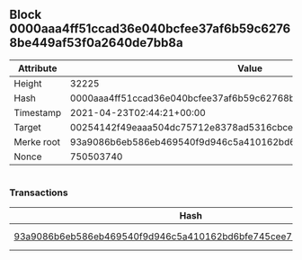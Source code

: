 ## Block 0000aaa4ff51ccad36e040bcfee37af6b59c62768be449af53f0a2640de7bb8a

Attribute | Value
--- | ---
Height | 32225
Hash | 0000aaa4ff51ccad36e040bcfee37af6b59c62768be449af53f0a2640de7bb8a
Timestamp | 2021-04-23T02:44:21+00:00
Target | 00254142f49eaaa504dc75712e8378ad5316cbcead634704b3734b6271167cc4
Merke root | 93a9086b6eb586eb469540f9d946c5a410162bd6bfe745cee78bdbac2bbb751f
Nonce | 750503740

```

```

### Transactions

Hash | Amount
--- | ---
[93a9086b6eb586eb469540f9d946c5a410162bd6bfe745cee78bdbac2bbb751f](93a9086b6eb586eb469540f9d946c5a410162bd6bfe745cee78bdbac2bbb751f.md) | 10.00000000 SKEPTI 
